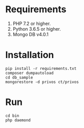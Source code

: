# Requirements
1. PHP 7.2 or higher.
2. Python 3.6.5 or higher.
3. Mongo DB v4.0.1

# Installation
```
pip install -r requirements.txt
composer dumpautoload
cd db_sample
mongorestore -d privos ct/privos
```

# Run
```
cd bin
php daemond
```
